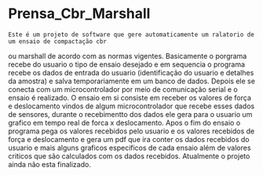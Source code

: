 # Prensa_Cbr_Marshall
    Este é um projeto de software que gere automaticamente um ralatorio de um ensaio de compactação cbr
ou marshall de acordo com as normas vigentes.
    Basicamente o porgrama recebe do usuario o tipo de ensaio desejado e em sequencia o programa recebe 
os dados de entrada do usuario (identificação do usuario e detalhes da amostra) e salva temporariamente 
em um banco de dados. Depois ele se conecta com um microcontrolador por meio de comunicação serial e o 
ensaio é realizado.
    O ensaio em si consiste em receber os valores de força e deslocamento vindos de algum microcontrolador
que recebe esses dados de sensores, durante o recebimentto dos dados ele gera para o usuario um grafico em 
tempo real de forca x deslocamento. Apos o fim do ensaio o programa pega os valores recebidos pelo usuario 
e os valores recebidos de força e deslocamento e gera um pdf que ira conter os dados recebidos do usuario
e mais alguns graficos especificos de cada ensaio além de valores criticos que são calculados com os dados
recebidos.
    Atualmente o projeto ainda não esta finalizado.
